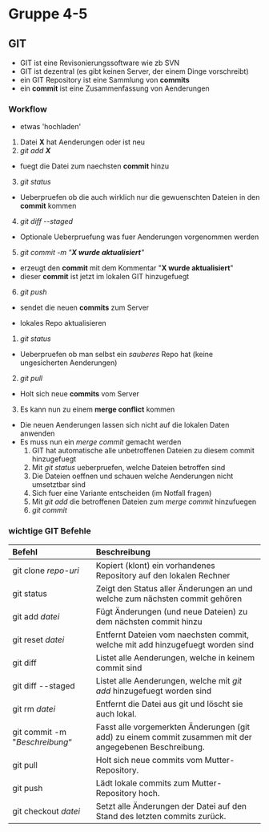 # Gruppe 4-5



## GIT
* GIT ist eine Revisonierungssoftware wie zb SVN
* GIT ist dezentral (es gibt keinen Server, der einem Dinge vorschreibt)
* ein GIT Repository ist eine Sammlung von **commits**
* ein **commit** ist eine Zusammenfassung von Aenderungen

### Workflow

* etwas 'hochladen'
 1. Datei **X** hat Aenderungen oder ist neu
 2. *git add **X***
   * fuegt die Datei zum naechsten **commit** hinzu
 3. *git status*
   * Ueberpruefen ob die auch wirklich nur die gewuenschten Dateien in den **commit** kommen
 4. *git diff --staged*
   * Optionale Ueberpruefung was fuer Aenderungen vorgenommen werden
 5. *git commit -m "**X wurde aktualisiert**"*
   * erzeugt den **commit** mit dem Kommentar "**X wurde aktualisiert**"
   * dieser **commit** ist jetzt im lokalen GIT hinzugefuegt
 6. *git push*
   * sendet die neuen **commits** zum Server


* lokales Repo aktualisieren
 1. *git status*
   * Ueberpruefen ob man selbst ein *sauberes* Repo hat (keine ungesicherten Aenderungen)
 2. *git pull*
   * Holt sich neue **commits** vom Server
 3. Es kann nun zu einem **merge conflict** kommen
   * Die neuen Aenderungen lassen sich nicht auf die lokalen Daten anwenden
   * Es muss nun ein *merge commit* gemacht werden
      1. GIT hat automatische alle unbetroffenen Dateien zu diesem commit hinzugefuegt
      2. Mit *git status* ueberpruefen, welche Dateien betroffen sind
      3. Die Dateien oeffnen und schauen welche Aenderungen nicht umsetztbar sind
      4. Sich fuer eine Variante entscheiden (im Notfall fragen)
      5. Mit *git add* die betroffenen Dateien zum *merge commit* hinzufuegen
      6. *git commit*

### wichtige GIT Befehle
| Befehl                         | Beschreibung
| :----------------------------- | :-------------
| git clone *repo-uri*           | Kopiert (klont) ein vorhandenes Repository auf den lokalen Rechner
| git status                     | Zeigt den Status aller Änderungen an und welche zum nächsten commit gehören
| git add *datei*                | Fügt Änderungen (und neue Dateien) zu dem nächsten commit hinzu
| git reset *datei*              | Entfernt Dateien vom naechsten commit, welche mit add hinzugefuegt worden sind
| git diff                       | Listet alle Aenderungen, welche in keinem commit sind
| git diff --staged              | Listet alle Aenderungen, welche mit *git add* hinzugefuegt worden sind
| git rm *datei*                 | Entfernt die Datei aus git und löscht sie auch lokal.
| git commit -m "*Beschreibung*“ | Fasst alle vorgemerkten Änderungen (git add) zu einem commit zusammen mit der angegebenen Beschreibung.
| git pull                       | Holt sich neue commits vom Mutter-Repository.
| git push                       | Lädt lokale commits zum Mutter-Repository hoch.
| git checkout *datei*           | Setzt alle Änderungen der Datei auf den Stand des letzten commits zurück.
